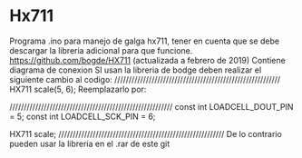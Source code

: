 # Hx711
Programa .ino para manejo de galga hx711, tener en cuenta que se debe descargar la libreria adicional para que funcione. https://github.com/bogde/HX711 (actualizada a febrero de 2019) 
Contiene diagrama de conexion 
SI usan la libreria de bodge deben realizar el siguiente cambio al codigo:
//////////////////////////////////////////////////////////
HX711 scale(5, 6);
Reemplazarlo por:

/////////////////////////////////////////////////////////
const int LOADCELL_DOUT_PIN = 5;
const int LOADCELL_SCK_PIN = 6;

HX711 scale;
//////////////////////////////////////////////////////////
De lo contrario pueden usar la libreria en el .rar de este git
